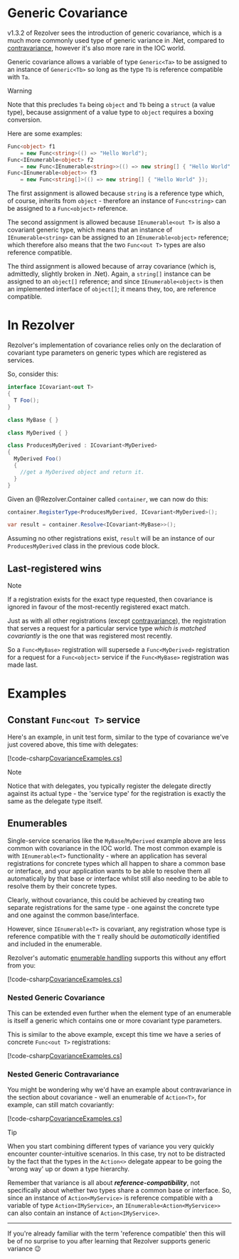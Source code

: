 ﻿# Generic Covariance

v1.3.2 of Rezolver sees the introduction of generic covariance, which is a much more commonly used type of 
generic variance in .Net, compared to [contravariance](contravariance.md), however it's also more rare in 
the IOC world.

Generic covariance allows a variable of type `Generic<Ta>` to be assigned to an instance of `Generic<Tb>` 
so long as the type `Tb` is reference compatible with `Ta`.

> [!WARNING]
> Note that this precludes `Ta` being `object` and `Tb` being
> a `struct` (a value type), because assignment of a value type to `object` requires a boxing conversion.

Here are some examples:

```cs
Func<object> f1 
    = new Func<string>(() => "Hello World");
Func<IEnumerable<object> f2 
    = new Func<IEnumerable<string>>(() => new string[] { "Hello World" });
Func<IEnumerable<object>> f3 
    = new Func<string[]>(() => new string[] { "Hello World" });
```

The first assignment is allowed because `string` is a reference type which, of course, inherits from `object` - 
therefore an instance of `Func<string>` can be assigned to a `Func<object>` reference.

The second assignment is allowed because `IEnumerable<out T>` is also a covariant generic type, which means that
an instance of `IEnumerable<string>` can be assigned to an `IEnumerable<object>` reference; which therefore also
means that the two `Func<out T>` types are also reference compatible.

The third assignment is allowed because of array covariance (which is, admittedly, slightly broken in .Net).
Again, a `string[]` instance can be assigned to an `object[]` reference; and since `IEnumerable<object>` is 
then an implemented interface of `object[]`; it means they, too, are reference compatible.

# In Rezolver

Rezolver's implementation of covariance relies only on the declaration of covariant type parameters on generic
types which are registered as services.

So, consider this:

```cs
interface ICovariant<out T>
{
  T Foo();
}

class MyBase { }

class MyDerived { }

class ProducesMyDerived : ICovariant<MyDerived>
{
  MyDerived Foo()
  {
    //get a MyDerived object and return it.
  }
}
```

Given an @Rezolver.Container called `container`, we can now do this:

```cs
container.RegisterType<ProducesMyDerived, ICovariant<MyDerived>();

var result = container.Resolve<ICovariant<MyBase>>();
```

Assuming no other registrations exist, `result` will be an instance of our `ProducesMyDerived` class in the
previous code block.

## Last-registered wins

> [!NOTE]
> If a registration exists for the exact type requested, then covariance is ignored in favour of the 
> most-recently registered exact match.

Just as with all other registrations (except [contravariance](contravariance.md)), the registration that 
serves a request for a particular service type *which is matched covariantly* is the one that was registered 
most recently.

So a `Func<MyBase>` registration will supersede a `Func<MyDerived>` registration for a 
request for a `Func<object>` service if the `Func<MyBase>` registration was made last.

# Examples

## Constant `Func<out T>` service

Here's an example, in unit test form, similar to the type of covariance we've just covered above, this time 
with delegates:

[!code-csharp[CovarianceExamples.cs](../../../../../test/Rezolver.Tests.Examples/CovarianceExamples.cs#example1)]

> [!NOTE]
> Notice that with delegates, you typically register the delegate directly against its actual type - the 
> 'service type' for the registration is exactly the same as the delegate type itself.

## Enumerables

Single-service scenarios like the `MyBase`/`MyDerived` example above are less common with covariance in the 
IOC world.  The most common example is with `IEnumerable<T>` functionality - where an application has several 
registrations for concrete types which all happen to share a common base or interface, and your application 
wants to be able to resolve them all automatically by that base or interface whilst still also needing to 
be able to resolve them by their concrete types.

Clearly, without covariance, this could be achieved by creating two separate registrations for the same type - 
one against the concrete type and one against the common base/interface.

However, since `IEnumerable<T>` is covariant, any registration whose type is reference compatible with the `T`
really should be *automatically* identified and included in the enumerable.

Rezolver's automatic [enumerable handling](../enumerables.md) supports this without any effort from you:

[!code-csharp[CovarianceExamples.cs](../../../../../test/Rezolver.Tests.Examples/CovarianceExamples.cs#example2)]

### Nested Generic Covariance

This can be extended even further when the element type of an enumerable is itself a generic which
contains one or more covariant type parameters.

This is similar to the above example, except this time we have a series of concrete `Func<out T>` registrations:

[!code-csharp[CovarianceExamples.cs](../../../../../test/Rezolver.Tests.Examples/CovarianceExamples.cs#example3)]

### Nested Generic Contravariance

You might be wondering why we'd have an example about contravariance in the section about covariance - well
an enumerable of `Action<T>`, for example, can still match covariantly:

[!code-csharp[CovarianceExamples.cs](../../../../../test/Rezolver.Tests.Examples/CovarianceExamples.cs#example4)]

> [!TIP]
> When you start combining different types of variance you very quickly encounter counter-intuitive scenarios.
> In this case, try not to be distracted by the fact that the types in the `Action<>` delegate appear to be
> going the 'wrong way' up or down a type hierarchy.
> 
> Remember that variance is all about _**reference-compatibility**_, not specifically about whether two types share
> a common base or interface.  So, since an instance of `Action<MyService>` is reference compatible with a
> variable of type `Action<IMyService>`, an `IEnumerable<Action<MyService>>` can also contain an
> instance of `Action<IMyService>`.
> ***
> If you're already familiar with the term 'reference compatible' then this will be of no surprise to you
> after learning that Rezolver supports generic variance :wink: